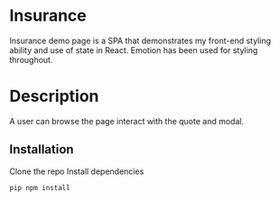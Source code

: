 # Insurance

Insurance demo page is a SPA that demonstrates my front-end styling ability and use of state in React. Emotion has been used for styling throughout.

# Description

A user can browse the page interact with the quote and modal.

## Installation

Clone the repo
Install dependencies

```bash
pip npm install
```
